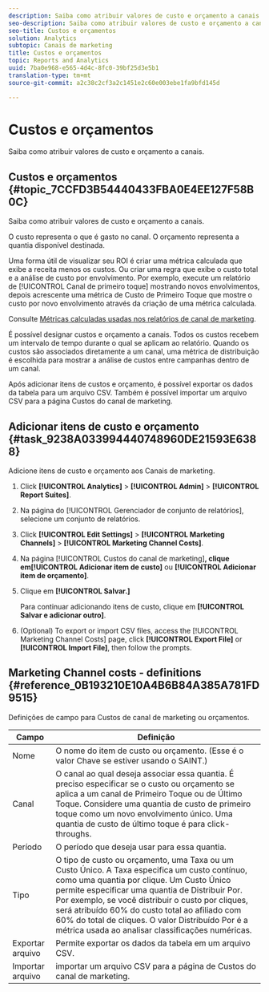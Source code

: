```yaml
---
description: Saiba como atribuir valores de custo e orçamento a canais.
seo-description: Saiba como atribuir valores de custo e orçamento a canais.
seo-title: Custos e orçamentos
solution: Analytics
subtopic: Canais de marketing
title: Custos e orçamentos
topic: Reports and Analytics
uuid: 7ba0e968-e565-4d4c-8fc0-39bf25d3e5b1
translation-type: tm+mt
source-git-commit: a2c38c2cf3a2c1451e2c60e003ebe1fa9bfd145d

---
```



# Custos e orçamentos

Saiba como atribuir valores de custo e orçamento a canais.

## Custos e orçamentos {#topic_7CCFD3B54440433FBA0E4EE127F58B0C}

Saiba como atribuir valores de custo e orçamento a canais.

O custo representa o que é gasto no canal. O orçamento representa a quantia disponível destinada.

 Uma forma útil de visualizar seu ROI é criar uma métrica calculada que exibe a receita menos os custos. Ou criar uma regra que exibe o custo total e a análise de custo por envolvimento. Por exemplo, execute um relatório de  [!UICONTROL Canal de primeiro toque] mostrando novos envolvimentos, depois acrescente uma métrica de Custo de Primeiro Toque que mostre o custo por novo envolvimento através da criação de uma métrica calculada.

Consulte [Métricas calculadas usadas nos relatórios de canal de marketing](../../components/c-marketing-channels/c-channel-calc-metrics.md#topic_4521D324A79E43EF99E69FCDE1E92F74).

É possível designar custos e orçamento a canais. Todos os custos recebem um intervalo de tempo durante o qual se aplicam ao relatório. Quando os custos são associados diretamente a um canal, uma métrica de distribuição é escolhida para mostrar a análise de custos entre campanhas dentro de um canal.

Após adicionar itens de custos e orçamento, é possível exportar os dados da tabela para um arquivo CSV. Também é possível importar um arquivo CSV para a página Custos do canal de marketing.

## Adicionar itens de custo e orçamento {#task_9238A033994440748960DE21593E6388}

Adicione itens de custo e orçamento aos Canais de marketing.

1. Click **[!UICONTROL Analytics]** &gt; **[!UICONTROL Admin]** &gt; **[!UICONTROL Report Suites]**.
1. Na página do [!UICONTROL Gerenciador de conjunto de relatórios], selecione um conjunto de relatórios.
1. Click **[!UICONTROL Edit Settings]** &gt; **[!UICONTROL Marketing Channels]** &gt; **[!UICONTROL Marketing Channel Costs]**.
1. Na página [!UICONTROL Custos do canal de marketing]**, clique em[!UICONTROL Adicionar item de custo]** ou **[!UICONTROL Adicionar item de orçamento]**.
1. Clique em **[!UICONTROL Salvar.]**

   Para continuar adicionando itens de custo, clique em **[!UICONTROL Salvar e adicionar outro]**.

1. (Optional) To export or import CSV files, access the [!UICONTROL Marketing Channel Costs] page, click **[!UICONTROL Export File]** or **[!UICONTROL Import File]**, then follow the prompts.

## Marketing Channel costs - definitions {#reference_0B193210E10A4B6B84A385A781FD9515}

Definições de campo para Custos de canal de marketing ou orçamentos.



| Campo | Definição |
|--- |--- |
| Nome | O nome do item de custo ou orçamento. (Esse é o valor Chave se estiver usando o SAINT.) |
| Canal | O canal ao qual deseja associar essa quantia. É preciso especificar se o custo ou orçamento se aplica a um canal de Primeiro Toque ou de Último Toque. Considere uma quantia de custo de primeiro toque como um novo envolvimento único. Uma quantia de custo de último toque é para click-throughs. |
| Período | O período que deseja usar para essa quantia. |
| Tipo | O tipo de custo ou orçamento, uma Taxa ou um Custo Único. A Taxa especifica um custo contínuo, como uma quantia por clique. Um Custo Único permite especificar uma quantia de Distribuir Por. Por exemplo, se você distribuir o custo por cliques, será atribuído 60% do custo total ao afiliado com 60% do total de cliques. O valor Distribuído Por é a métrica usada ao analisar classificações numéricas. |
| Exportar arquivo | Permite exportar os dados da tabela em um arquivo CSV. |
| Importar arquivo | importar um arquivo CSV para a página de Custos do canal de marketing. |

